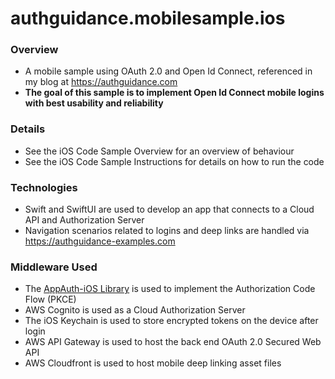 # authguidance.mobilesample.ios

### Overview

* A mobile sample using OAuth 2.0 and Open Id Connect, referenced in my blog at https://authguidance.com
* **The goal of this sample is to implement Open Id Connect mobile logins with best usability and reliability**

### Details

* See the iOS Code Sample Overview for an overview of behaviour
* See the iOS Code Sample Instructions for details on how to run the code

### Technologies

* Swift and SwiftUI are used to develop an app that connects to a Cloud API and Authorization Server
* Navigation scenarios related to logins and deep links are handled via https://authguidance-examples.com

### Middleware Used

* The [AppAuth-iOS Library](https://github.com/openid/AppAuth-iOS) is used to implement the Authorization Code Flow (PKCE)
* AWS Cognito is used as a Cloud Authorization Server
* The iOS Keychain is used to store encrypted tokens on the device after login
* AWS API Gateway is used to host the back end OAuth 2.0 Secured Web API
* AWS Cloudfront is used to host mobile deep linking asset files
